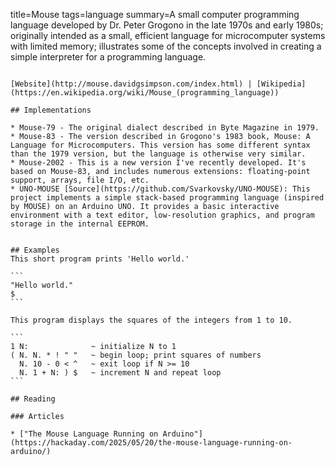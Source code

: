 title=Mouse
tags=language
summary=A small computer programming language developed by Dr. Peter Grogono in the late 1970s and early 1980s; originally intended as a small, efficient language for microcomputer systems with limited memory; illustrates some of the concepts involved in creating a simple interpreter for a programming language.
~~~~~~

[Website](http://mouse.davidgsimpson.com/index.html) | [Wikipedia](https://en.wikipedia.org/wiki/Mouse_(programming_language))

## Implementations

* Mouse-79 - The original dialect described in Byte Magazine in 1979.
* Mouse-83 - The version described in Grogono's 1983 book, Mouse: A Language for Microcomputers. This version has some different syntax than the 1979 version, but the language is otherwise very similar.
* Mouse-2002 - This is a new version I've recently developed. It's based on Mouse-83, and includes numerous extensions: floating-point support, arrays, file I/O, etc.
* UNO-MOUSE [Source](https://github.com/Svarkovsky/UNO-MOUSE): This project implements a simple stack-based programming language (inspired by MOUSE) on an Arduino UNO. It provides a basic interactive environment with a text editor, low-resolution graphics, and program storage in the internal EEPROM.


## Examples
This short program prints 'Hello world.'

```
"Hello world."
$
```

This program displays the squares of the integers from 1 to 10.

```
1 N:              ~ initialize N to 1
( N. N. * ! " "   ~ begin loop; print squares of numbers
  N. 10 - 0 < ^   ~ exit loop if N >= 10
  N. 1 + N: ) $   ~ increment N and repeat loop
```

## Reading

### Articles

* ["The Mouse Language Running on Arduino"](https://hackaday.com/2025/05/20/the-mouse-language-running-on-arduino/)
